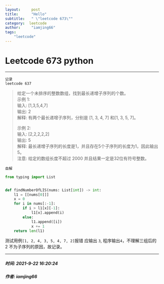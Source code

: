 ```yaml
--- 
layout:     post
title:      "Hello"
subtitle:   " \"leetcode 673\""
category:  leetcode
author:     "iamjing66"
tags:
    "leetcode"
--- 
```

# Leetcode 673 python

<hr>        

`记录`        
`leetcode 637`      
> 给定一个未排序的整数数组，找到最长递增子序列的个数。        
> 示例 1:     
> 输入: [1,3,5,4,7]       
> 输出: 2         
> 解释: 有两个最长递增子序列，分别是 [1, 3, 4, 7] 和[1, 3, 5, 7]。
>       
> 示例 2:     
> 输入: [2,2,2,2,2]       
> 输出: 5         
> 解释: 最长递增子序列的长度是1，并且存在5个子序列的长度为1，因此输出5。        
> 注意: 给定的数组长度不超过 2000 并且结果一定是32位有符号整数。

`自解`
```python
from typing import List


def findNumberOfLIS(nums: List[int]) -> int:
    l1 = [[nums[0]]]
    x = 0
    for i in nums[:-1]:
        if i > l1[x][-1]:
            l1[x].append(i)
        else:
            l1.append([i])
            x += 1
    return len(l1)
```     
测试用例`[1, 2, 4, 3, 5, 4, 7, 2]`报错
应输出 `3`, 程序输出`4`，不理解三组后的 2 不为子序列的原因，故记录。

<hr>        

##### 时间: 2021-9-22 16:20:24
##### 作者: **iamjing66**
